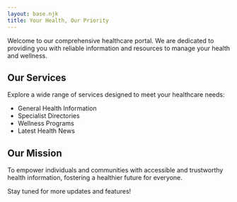 ```yaml
---
layout: base.njk
title: Your Health, Our Priority
---
```


Welcome to our comprehensive healthcare portal. We are dedicated to providing you with reliable information and resources to manage your health and wellness.

## Our Services
Explore a wide range of services designed to meet your healthcare needs:
*   General Health Information
*   Specialist Directories
*   Wellness Programs
*   Latest Health News

## Our Mission
To empower individuals and communities with accessible and trustworthy health information, fostering a healthier future for everyone.

Stay tuned for more updates and features!

